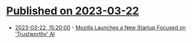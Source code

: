 # [Published on 2023-03-22](index.md)

* [2023-03-22, 15:20:00](https://tech.slashdot.org/story/23/03/22/1510255/mozilla-launches-a-new-startup-focused-on-trustworthy-ai?utm_source=rss1.0mainlinkanon&utm_medium=feed) - [Mozilla Launches a New Startup Focused on 'Trustworthy' AI](https://tech.slashdot.org/story/23/03/22/1510255/mozilla-launches-a-new-startup-focused-on-trustworthy-ai?utm_source=rss1.0mainlinkanon&utm_medium=feed)
